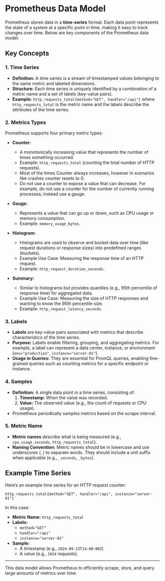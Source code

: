 # Prometheus Data Model

Prometheus stores data in a **time-series** format. Each data point represents the state of a system at a specific point in time, making it easy to track changes over time. Below are key components of the Prometheus data model:

## Key Concepts

### 1. **Time Series**
- **Definition:** A time series is a stream of timestamped values belonging to the same metric and labeled dimensions.
- **Structure:** Each time series is uniquely identified by a combination of a metric name and a set of labels (key-value pairs).
- **Example:** `http_requests_total{method="GET", handler="/api"}` where `http_requests_total` is the metric name and the labels describe the attributes of the time series.

### 2. **Metrics Types**
Prometheus supports four primary metric types:

- **Counter:**
  - A monotonically increasing value that represents the number of times something occurred.
  - Example: `http_requests_total` (counting the total number of HTTP requests).
  - Most of the times Counter always increases, however in scenarios like crashes counter resets to 0.
  - Do not use a counter to expose a value that can decrease. For example, do not use a counter for the number of currently running processes; instead use a gauge.

- **Gauge:**
  - Represents a value that can go up or down, such as CPU usage or memory consumption.
  - Example: `memory_usage_bytes`.
  
- **Histogram:**
  -  Histograms are used to observe and bucket data over time (like request durations or response sizes) into predefined ranges (buckets).
  - Example Use Case: Measuring the response time of an HTTP request.
  - Example: `http_request_duration_seconds`.
  
- **Summary:**
  - Similar to histograms but provides quantiles (e.g., 95th percentile of response time) for aggregated data.
  -  Example Use Case: Measuring the size of HTTP responses and wanting to know the 95th percentile size.
  - Example: `http_request_latency_seconds`.

### 3. **Labels**
- **Labels** are key-value pairs associated with metrics that describe characteristics of the time series.
- **Purpose:** Labels enable filtering, grouping, and aggregating metrics. For example, a label can represent a data center, instance, or environment (`env="production"`, `instance="server-01"`).
- **Usage in Queries:** They are essential for PromQL queries, enabling fine-grained queries such as counting metrics for a specific endpoint or instance.

### 4. **Samples**
- **Definition:** A single data point in a time series, consisting of:
  1. **Timestamp:** When the value was recorded.
  2. **Value:** The observed value (e.g., the count of requests or CPU usage).
- Prometheus periodically samples metrics based on the scrape interval.

### 5. **Metric Name**
- **Metric names** describe what is being measured (e.g., `cpu_usage_seconds`, `http_requests_total`).
- **Naming Convention:** Metric names should be in lowercase and use underscores (`_`) to separate words. They should include a unit suffix when applicable (e.g., `_seconds`, `_bytes`).

## Example Time Series

Here’s an example time series for an HTTP request counter:
```
http_requests_total{method="GET", handler="/api", instance="server-01"}
```
In this case:
- **Metric Name:** `http_requests_total`
- **Labels:** 
  - `method="GET"`
  - `handler="/api"`
  - `instance="server-01"`
- **Sample:** 
  - A timestamp (e.g., `2024-09-23T14:00:00Z`)
  - A value (e.g., `1024` requests).
---

This data model allows Prometheus to efficiently scrape, store, and query large amounts of metrics over time.
